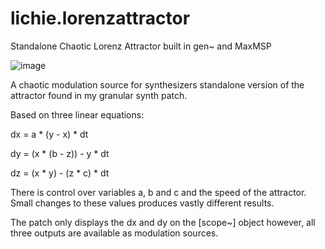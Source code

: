 # lichie.lorenzattractor
Standalone Chaotic Lorenz Attractor built in gen~ and MaxMSP 

![image](https://user-images.githubusercontent.com/77128423/124221437-b269fd80-daf7-11eb-9866-a40718998b69.png)

A chaotic modulation source for synthesizers
standalone version of the attractor found in my granular synth patch.

Based on three linear equations: 

dx = a * (y - x) * dt

dy = (x * (b - z)) - y * dt

dz = (x * y) - (z * c) * dt

There is control over variables a, b and c and the speed of the attractor. Small changes to these values produces vastly different results. 

The patch only displays the dx and dy on the [scope~] object however, all three outputs are available as modulation sources. 

